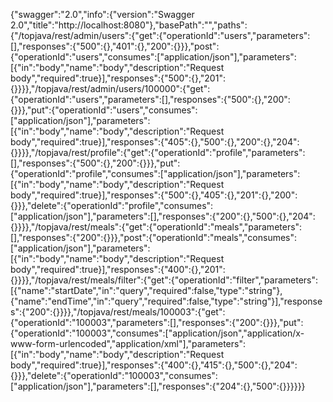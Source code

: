 {"swagger":"2.0","info":{"version":"Swagger 2.0","title":"http://localhost:8080"},"basePath":"","paths":{"/topjava/rest/admin/users":{"get":{"operationId":"users","parameters":[],"responses":{"500":{},"401":{},"200":{}}},"post":{"operationId":"users","consumes":["application/json"],"parameters":[{"in":"body","name":"body","description":"Request body","required":true}],"responses":{"500":{},"201":{}}}},"/topjava/rest/admin/users/100000":{"get":{"operationId":"users","parameters":[],"responses":{"500":{},"200":{}}},"put":{"operationId":"users","consumes":["application/json"],"parameters":[{"in":"body","name":"body","description":"Request body","required":true}],"responses":{"405":{},"500":{},"200":{},"204":{}}}},"/topjava/rest/profile":{"get":{"operationId":"profile","parameters":[],"responses":{"500":{},"200":{}}},"put":{"operationId":"profile","consumes":["application/json"],"parameters":[{"in":"body","name":"body","description":"Request body","required":true}],"responses":{"500":{},"405":{},"201":{},"200":{}}},"delete":{"operationId":"profile","consumes":["application/json"],"parameters":[],"responses":{"200":{},"500":{},"204":{}}}},"/topjava/rest/meals":{"get":{"operationId":"meals","parameters":[],"responses":{"200":{}}},"post":{"operationId":"meals","consumes":["application/json"],"parameters":[{"in":"body","name":"body","description":"Request body","required":true}],"responses":{"400":{},"201":{}}}},"/topjava/rest/meals/filter":{"get":{"operationId":"filter","parameters":[{"name":"startDate","in":"query","required":false,"type":"string"},{"name":"endTime","in":"query","required":false,"type":"string"}],"responses":{"200":{}}}},"/topjava/rest/meals/100003":{"get":{"operationId":"100003","parameters":[],"responses":{"200":{}}},"put":{"operationId":"100003","consumes":["application/json","application/x-www-form-urlencoded","application/xml"],"parameters":[{"in":"body","name":"body","description":"Request body","required":true}],"responses":{"400":{},"415":{},"500":{},"204":{}}},"delete":{"operationId":"100003","consumes":["application/json"],"parameters":[],"responses":{"204":{},"500":{}}}}}}